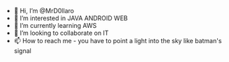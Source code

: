 - 👋 Hi, I’m @MrD0llaro
- 👀 I’m interested in JAVA ANDROID WEB 
- 🌱 I’m currently learning AWS
- 💞️ I’m looking to collaborate on IT
- 📫 How to reach me - you have to point a light into the sky like batman's signal

<!---
MrD0llaro/MrD0llaro is a ✨ special ✨ repository because its `README.md` (this file) appears on your GitHub profile.
You can click the Preview link to take a look at your changes.
--->
